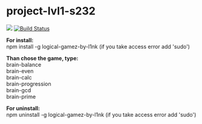 # project-lvl1-s232
<a href="https://codeclimate.com/github/codeclimate/codeclimate/maintainability"><img src="https://api.codeclimate.com/v1/badges/a99a88d28ad37a79dbf6/maintainability" /></a>
[![Build Status](https://travis-ci.org/Fr0st1e/project-lvl1-s232.svg?branch=master)](https://travis-ci.org/Fr0st1e/project-lvl1-s232)

**For install:**   
    npm install -g logical-gamez-by-l1nk (if you take access error add 'sudo')  

**Than chose the game, type:**  
    brain-balance  
    brain-even  
    brain-calc  
    brain-progression  
    brain-gcd  
    brain-prime  

**For uninstall:**  
    npm uninstall -g logical-gamez-by-l1nk (if you take access error add 'sudo')  
